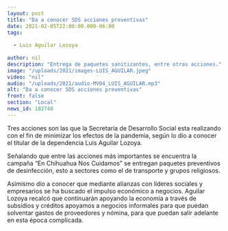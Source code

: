 ```yaml
---
layout: post
title: "Da a conocer SDS acciones preventivas"
date: 2021-02-05T22:00:00.000-06:00
tags:
  
  - Luis Aguilar Lozoya
  
author: nil
description: "Entrega de paquetes sanitizantes, entre otras acciones."
image: "/uploads/2021/images-LUIS_AGUILAR.jpeg"
video: "nil"
audio: "/uploads/2021/audio-MV04_LUIS_AGUILAR.mp3"
alt: "Da a conocer SDS acciones preventivas"
front: false
section: "Local"
news_id: 182748
---
```


Tres acciones son las que la Secretaría de Desarrollo Social esta realizando con el fin de minimizar los efectos de la pandemia, según lo dio a conocer el titular de la dependencia Luis Aguilar Lozoya.

Señalando que entre las acciones más importantes se encuentra la campaña “En Chihuahua Nos Cuidamos” se entregan paquetes preventivos de desinfección, esto a sectores como el de transporte y grupos religiosos.

Asimismo dio a conocer que mediante alianzas con líderes sociales y empresarios se ha buscado el impulso económico a negocios. Aguilar Lozoya recalcó que continuarán apoyando la economía a través de subsidios y créditos apoyamos a negocios informales para que puedan solventar gastos de proveedores y nómina, para que puedan salir adelante en esta época complicada. 